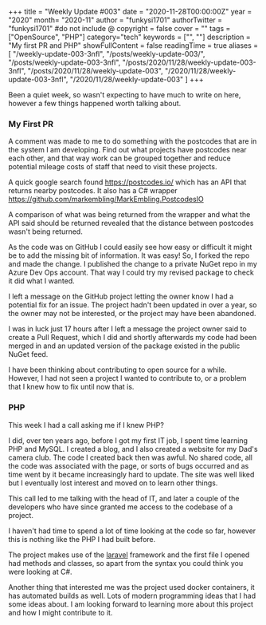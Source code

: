 +++
title = "Weekly Update #003"
date = "2020-11-28T00:00:00Z"
year = "2020"
month= "2020-11"
author = "funkysi1701"
authorTwitter = "funkysi1701" #do not include @
copyright = false
cover = ""
tags = ["OpenSource", "PHP"]
category="tech"
keywords = ["", ""]
description = "My first PR and PHP"
showFullContent = false
readingTime = true
aliases = [
    "/weekly-update-003-3nfl",
    "/posts/weekly-update-003/",
    "/posts/weekly-update-003-3nfl",
    "/posts/2020/11/28/weekly-update-003-3nfl",
    "/posts/2020/11/28/weekly-update-003",
    "/2020/11/28/weekly-update-003-3nfl",
    "/2020/11/28/weekly-update-003"
]
+++

Been a quiet week, so wasn't expecting to have much to write on here, however a few things happened worth talking about.

### My First PR

A comment was made to me to do something with the postcodes that are in the system I am developing. Find out what projects have postcodes near each other, and that way work can be grouped together and reduce potential mileage costs of staff that need to visit these projects.

A quick google search found https://postcodes.io/ which has an API that returns nearby postcodes. It also has a C# wrapper https://github.com/markembling/MarkEmbling.PostcodesIO

A comparison of what was being returned from the wrapper and what the API said should be returned revealed that the distance between postcodes wasn't being returned.

As the code was on GitHub I could easily see how easy or difficult it might be to add the missing bit of information. It was easy! So, I forked the repo and made the change. I published the change to a private NuGet repo in my Azure Dev Ops account. That way I could try my revised package to check it did what I wanted. 

I left a message on the GitHub project letting the owner know I had a potential fix for an issue. The project hadn't been updated in over a year, so the owner may not be interested, or the project may have been abandoned. 

I was in luck just 17 hours after I left a message the project owner said to create a Pull Request, which I did and shortly afterwards my code had been merged in and an updated version of the package existed in the public NuGet feed. 

I have been thinking about contributing to open source for a while. However, I had not seen a project I wanted to contribute to, or a problem that I knew how to fix until now that is.

### PHP

This week I had a call asking me if I knew PHP?

I did, over ten years ago, before I got my first IT job, I spent time learning PHP and MySQL. I created a blog, and I also created a website for my Dad's camera club. The code I created back then was awful. No shared code, all the code was associated with the page, or sorts of bugs occurred and as time went by it became increasingly hard to update. The site was well liked but I eventually lost interest and moved on to learn other things.

This call led to me talking with the head of IT, and later a couple of the developers who have since granted me access to the codebase of a project.

I haven't had time to spend a lot of time looking at the code so far, however this is nothing like the PHP I had built before.

The project makes use of the [laravel](https://laravel.com/) framework and the first file I opened had methods and classes, so apart from the syntax you could think you were looking at C#.

Another thing that interested me was the project used docker containers, it has automated builds as well. Lots of modern programming ideas that I had some ideas about. I am looking forward to learning more about this project and how I might contribute to it.

